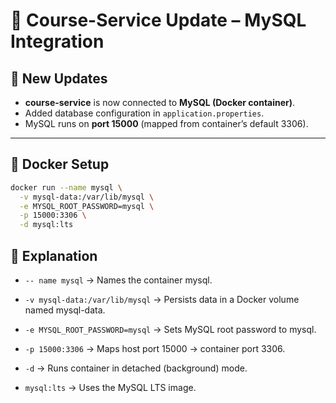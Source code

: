 # 📌 Course-Service Update – MySQL Integration

## 🚀 New Updates
- **course-service** is now connected to **MySQL (Docker container)**.
- Added database configuration in `application.properties`.
- MySQL runs on **port 15000** (mapped from container’s default 3306).

---

## 🐳 Docker Setup

```bash
docker run --name mysql \
  -v mysql-data:/var/lib/mysql \
  -e MYSQL_ROOT_PASSWORD=mysql \
  -p 15000:3306 \
  -d mysql:lts
```

## 🔎 Explanation

- `-- name mysql`   → Names the container mysql.

- `-v mysql-data:/var/lib/mysql`   → Persists data in a Docker volume named mysql-data.

- `-e MYSQL_ROOT_PASSWORD=mysql`   → Sets MySQL root password to mysql.

- `-p 15000:3306`   → Maps host port 15000 -> container port 3306.

- `-d`  → Runs container in detached (background) mode.

- `mysql:lts`  → Uses the MySQL LTS image.
